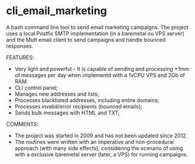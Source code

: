# cli_email_marketing

A bash command line tool to send email marketing campaigns. 
The project uses a local Postfix SMTP implementation (in a baremetal ou VPS server) and the Mutt email client to send campaigns and handle bounced responses.

FEATURES:
- Very light and powerful - It is capable of sending and processing +1mm of messages per day when implementd with a 1vCPU VPS and 2Gb of RAM.
- CLI control panel;
- Manages new addresses and lists;
- Processes blacklisted addresses, including entire domains;
- Processes invalid/error recipients (bounced emails);
- Sends bulk messages with HTML and TXT;

COMMENTS:
- The project was started in 2009 and has not been updated since 2012.
- The routines were written with an imperative and non-procedural approach (with many side effects), considering the scenario of using with a exclusive baremetal server (later, a VPS) for running campaigns.


